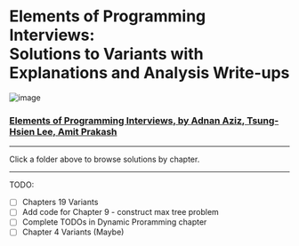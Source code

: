# Elements of Programming Interviews: <br>Solutions to Variants with Explanations and Analysis Write-ups

![image](https://user-images.githubusercontent.com/37650759/128461145-53ef354a-78d0-47de-9d6b-fb71cec8344e.png)


### [Elements of Programming Interviews, by Adnan Aziz, Tsung-Hsien Lee, Amit Prakash](https://www.amazon.com/Elements-Programming-Interviews-Insiders-Guide/dp/1479274836)

---

Click a folder above to browse solutions by chapter.

---

TODO:
 - [ ] Chapters 19 Variants
 - [ ] Add code for Chapter 9 - construct max tree problem
 - [ ] Complete TODOs in Dynamic Proramming chapter
 - [ ] Chapter 4 Variants (Maybe)
